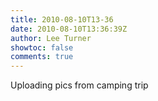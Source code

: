 ```yaml
---
title: 2010-08-10T13-36
date: 2010-08-10T13:36:39Z
author: Lee Turner
showtoc: false
comments: true
---
```


Uploading pics from camping trip

